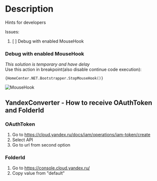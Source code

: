 # Description
Hints for developers

Issues:
1. [ ] Debug with enabled MouseHook

### Debug with enabled MouseHook
*This solution is temporary and have delay* <br/>
Use this action in breakpoint(also disable continue code execution):
```
{HomeCenter.NET.Bootstrapper.StopMouseHook()}
```
![MouseHook](https://github.com/HavenDV/HomeCenter.NET/blob/master/docs/DeveloperReadme/mouse_hook.png)



## YandexConverter - How to receive OAuthToken and FolderId
### OAuthToken
1. Go to https://cloud.yandex.ru/docs/iam/operations/iam-token/create
2. Select API
3. Go to url from second option

### FolderId
1. Go to https://console.cloud.yandex.ru/
2. Copy value from "default"